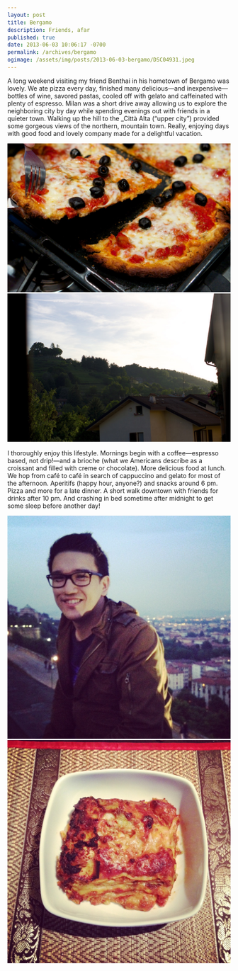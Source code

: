 ```yaml
---
layout: post
title: Bergamo
description: Friends, afar
published: true
date: 2013-06-03 10:06:17 -0700
permalink: /archives/bergamo
ogimage: /assets/img/posts/2013-06-03-bergamo/DSC04931.jpeg
---
```

A long weekend visiting my friend Benthai in his hometown of Bergamo was lovely. We ate pizza every day, finished many delicious—and inexpensive—bottles of wine, savored pastas, cooled off with gelato and caffeinated with plenty of espresso. Milan was a short drive away allowing us to explore the neighboring city by day while spending evenings out with friends in a quieter town. Walking up the hill to the _Città Alta (“upper city”) provided some gorgeous views of the northern, mountain town. Really, enjoying days with good food and lovely company made for a delightful vacation.

![Pizza, homemade][1]
![Bergamo hillside][2]

I thoroughly enjoy this lifestyle. Mornings begin with a coffee—espresso based, not drip!—and a brioche (what we Americans describe as a croissant and filled with creme or chocolate). More delicious food at lunch. We hop from café to café in search of cappuccino and gelato for most of the afternoon. Aperitifs (happy hour, anyone?) and snacks around 6 pm. Pizza and more for a late dinner. A short walk downtown with friends for drinks after 10 pm. And crashing in bed sometime after midnight to get some sleep before another day!

![Benthai][3]
![Lasagne, homemade][4]

[1]: /assets/img/posts/2013-06-03-bergamo/DSC04926.jpeg
[2]: /assets/img/posts/2013-06-03-bergamo/DSC04931.jpeg
[3]: /assets/img/posts/2013-06-03-bergamo/IMG_7560.jpeg
[4]: /assets/img/posts/2013-06-03-bergamo/IMG_7567.jpeg